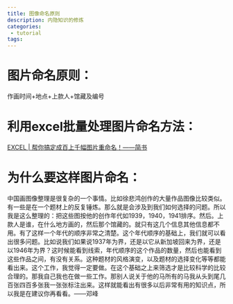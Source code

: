 ```yaml
---
title: 图像命名原则
description: 内隐知识的修炼
categories:
 - tutorial
tags:
---
```




# 图片命名原则：
作画时间+地点+上款人+馆藏及编号
# 利用excel批量处理图片命名方法：
[EXCEL | 帮你搞定成百上千幅图片重命名！——简书](https://www.jianshu.com/p/629364a4a6df)
# 为什么要这样图片命名：
中国画图像整理是很复杂的一个事情。比如徐悲鸿创作的大量作品图像比较类似。有一些是在一个题材上的反复锤炼。那么就是会涉及到我们如何选择的问题。所以我是这么整理的：把这些图按他的创作年代如1939，1940，1941排序。然后。上款人是谁，在什么地方画的，然后那个馆藏的。就只有这几个信息其他信息都不用。有了这样一个年代的顺序非常之清楚。这个年代顺序的基础上，我们就可以看出很多问题。比如说我们如果说1937年为界，还是以它从新加坡回来为界，还是以1946年为界？这时候能看到线索，年代顺序的这个作品的数量，然后也能看到这些作品之间，有没有关系。这种题材的风格演变，以及题材的选择变化等等都能看出来。这个工作，我觉得一定要做。在这个基础之上来筛选才是比较科学的比较合理的。那我自己我也在做一些工作。那别人说关于他的马所有的马我从头到尾几百张四百多张我一张张标注出来。这样就能看出有很多以后非常有用的知识点，所以我是在建议你再看看。——邓峰
